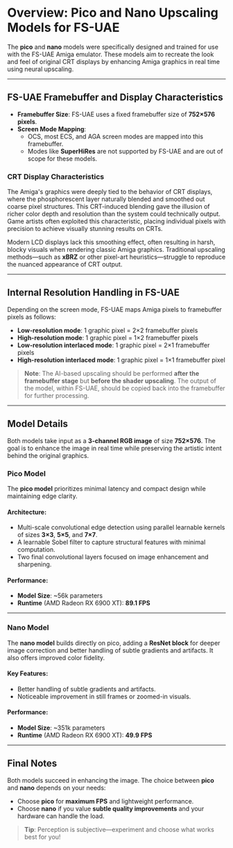 # Overview: Pico and Nano Upscaling Models for FS-UAE

The **pico** and **nano** models were specifically designed and trained for use with the FS-UAE Amiga emulator. These models aim to recreate the look and feel of original CRT displays by enhancing Amiga graphics in real time using neural upscaling.

---

## FS-UAE Framebuffer and Display Characteristics

- **Framebuffer Size**: FS-UAE uses a fixed framebuffer size of **752×576 pixels**.
- **Screen Mode Mapping**: 
    - OCS, most ECS, and AGA screen modes are mapped into this framebuffer.
    - Modes like **SuperHiRes** are not supported by FS-UAE and are out of scope for these models.

### CRT Display Characteristics

The Amiga's graphics were deeply tied to the behavior of CRT displays, where the phosphorescent layer naturally blended and smoothed out coarse pixel structures. This CRT-induced blending gave the illusion of richer color depth and resolution than the system could technically output. Game artists often exploited this characteristic, placing individual pixels with precision to achieve visually stunning results on CRTs.

Modern LCD displays lack this smoothing effect, often resulting in harsh, blocky visuals when rendering classic Amiga graphics. Traditional upscaling methods—such as **xBRZ** or other pixel-art heuristics—struggle to reproduce the nuanced appearance of CRT output.

---

## Internal Resolution Handling in FS-UAE

Depending on the screen mode, FS-UAE maps Amiga pixels to framebuffer pixels as follows:

- **Low-resolution mode**: 1 graphic pixel = 2×2 framebuffer pixels  
- **High-resolution mode**: 1 graphic pixel = 1×2 framebuffer pixels  
- **Low-resolution interlaced mode**: 1 graphic pixel = 2×1 framebuffer pixels  
- **High-resolution interlaced mode**: 1 graphic pixel = 1×1 framebuffer pixel  

> **Note**: The AI-based upscaling should be performed **after the framebuffer stage** but **before the shader upscaling**. The output of the model, within FS-UAE, should be copied back into the framebuffer for further processing.

---

## Model Details

Both models take input as a **3-channel RGB image** of size **752×576**. The goal is to enhance the image in real time while preserving the artistic intent behind the original graphics.

### Pico Model

The **pico model** prioritizes minimal latency and compact design while maintaining edge clarity.

#### Architecture:
- Multi-scale convolutional edge detection using parallel learnable kernels of sizes **3×3**, **5×5**, and **7×7**.
- A learnable Sobel filter to capture structural features with minimal computation.
- Two final convolutional layers focused on image enhancement and sharpening.

#### Performance:
- **Model Size**: ~56k parameters  
- **Runtime** (AMD Radeon RX 6900 XT): **89.1 FPS**

---

### Nano Model

The **nano model** builds directly on pico, adding a **ResNet block** for deeper image correction and better handling of subtle gradients and artifacts. It also offers improved color fidelity.

#### Key Features:
- Better handling of subtle gradients and artifacts.
- Noticeable improvement in still frames or zoomed-in visuals.

#### Performance:
- **Model Size**: ~351k parameters  
- **Runtime** (AMD Radeon RX 6900 XT): **49.9 FPS**

---

## Final Notes

Both models succeed in enhancing the image. The choice between **pico** and **nano** depends on your needs:

- Choose **pico** for **maximum FPS** and lightweight performance.  
- Choose **nano** if you value **subtle quality improvements** and your hardware can handle the load.

> **Tip**: Perception is subjective—experiment and choose what works best for you!

